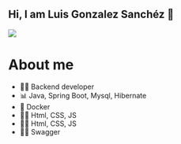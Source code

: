 ## Hi, I am Luis Gonzalez Sanchéz 👋

<!--
**GonzalezSanchezLuis/GonzalezSanchezLuis** is a ✨ _special_ ✨ repository because its `README.md` (this file) appears on your GitHub profile.

Here are some ideas to get you started:

- 🔭 I’m currently working on ...
- 🌱 I’m currently learning ...
- 👯 I’m looking to collaborate on ...
- 🤔 I’m looking for help with ...
- 💬 Ask me about ...!
- 📫 How to reach me: ...
- 😄 Pronouns: ...
- ⚡ Fun fact: ...
-->
<img src="https://github.com/GonzalezSanchezLuis/GonzalezSanchezLuis/assets/56692766/b259cb8a-590c-4f9e-acbe-e72ae9a3a50b">

<h1>About me</h1>
<ul>
  <li>👨‍💻 Backend developer</li>
  <li>📊 Java, Spring Boot, Mysql, Hibernate</li>
   <li>🐳 Docker </li>
   <li>👨‍💻 Html,  CSS, JS</li>
    <li>👨‍💻 Html,  CSS, JS</li>
     <li>👨‍💻 Swagger </li>
  
</ul>
